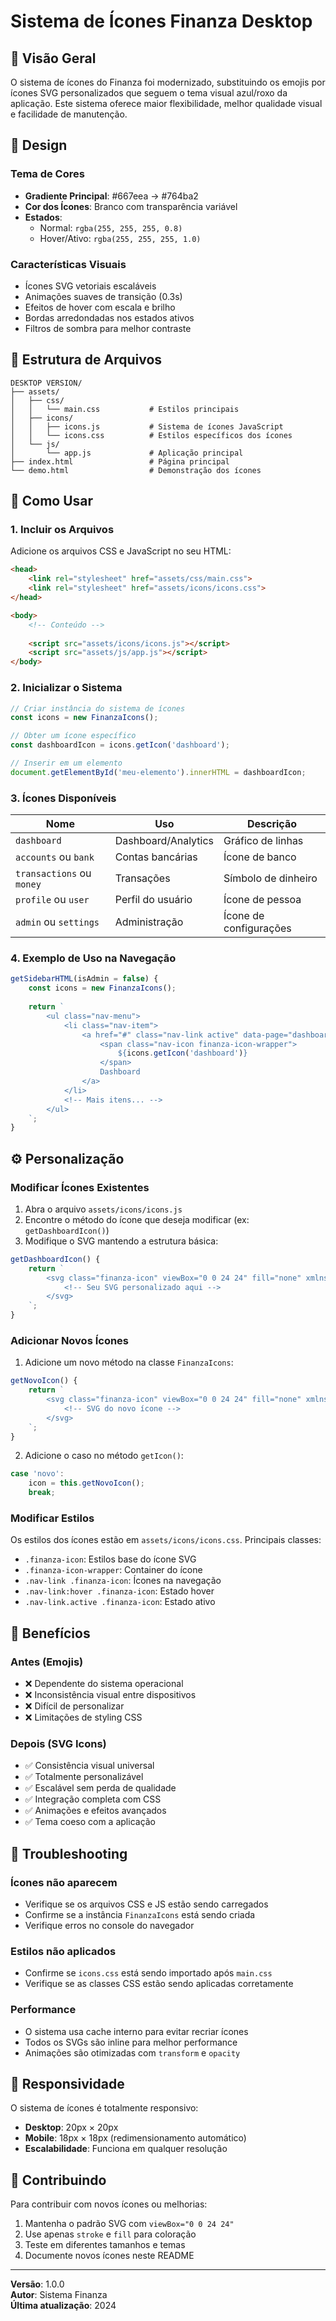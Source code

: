 # Sistema de Ícones Finanza Desktop

## 📖 Visão Geral

O sistema de ícones do Finanza foi modernizado, substituindo os emojis por ícones SVG personalizados que seguem o tema visual azul/roxo da aplicação. Este sistema oferece maior flexibilidade, melhor qualidade visual e facilidade de manutenção.

## 🎨 Design

### Tema de Cores
- **Gradiente Principal**: #667eea → #764ba2
- **Cor dos Ícones**: Branco com transparência variável
- **Estados**:
  - Normal: `rgba(255, 255, 255, 0.8)`
  - Hover/Ativo: `rgba(255, 255, 255, 1.0)`

### Características Visuais
- Ícones SVG vetoriais escaláveis
- Animações suaves de transição (0.3s)
- Efeitos de hover com escala e brilho
- Bordas arredondadas nos estados ativos
- Filtros de sombra para melhor contraste

## 📁 Estrutura de Arquivos

```
DESKTOP VERSION/
├── assets/
│   ├── css/
│   │   └── main.css           # Estilos principais
│   ├── icons/
│   │   ├── icons.js           # Sistema de ícones JavaScript
│   │   └── icons.css          # Estilos específicos dos ícones
│   └── js/
│       └── app.js             # Aplicação principal
├── index.html                 # Página principal
└── demo.html                  # Demonstração dos ícones
```

## 🚀 Como Usar

### 1. Incluir os Arquivos

Adicione os arquivos CSS e JavaScript no seu HTML:

```html
<head>
    <link rel="stylesheet" href="assets/css/main.css">
    <link rel="stylesheet" href="assets/icons/icons.css">
</head>

<body>
    <!-- Conteúdo -->
    
    <script src="assets/icons/icons.js"></script>
    <script src="assets/js/app.js"></script>
</body>
```

### 2. Inicializar o Sistema

```javascript
// Criar instância do sistema de ícones
const icons = new FinanzaIcons();

// Obter um ícone específico
const dashboardIcon = icons.getIcon('dashboard');

// Inserir em um elemento
document.getElementById('meu-elemento').innerHTML = dashboardIcon;
```

### 3. Ícones Disponíveis

| Nome | Uso | Descrição |
|------|-----|-----------|
| `dashboard` | Dashboard/Analytics | Gráfico de linhas |
| `accounts` ou `bank` | Contas bancárias | Ícone de banco |
| `transactions` ou `money` | Transações | Símbolo de dinheiro |
| `profile` ou `user` | Perfil do usuário | Ícone de pessoa |
| `admin` ou `settings` | Administração | Ícone de configurações |

### 4. Exemplo de Uso na Navegação

```javascript
getSidebarHTML(isAdmin = false) {
    const icons = new FinanzaIcons();
    
    return `
        <ul class="nav-menu">
            <li class="nav-item">
                <a href="#" class="nav-link active" data-page="dashboard">
                    <span class="nav-icon finanza-icon-wrapper">
                        ${icons.getIcon('dashboard')}
                    </span>
                    Dashboard
                </a>
            </li>
            <!-- Mais itens... -->
        </ul>
    `;
}
```

## ⚙️ Personalização

### Modificar Ícones Existentes

1. Abra o arquivo `assets/icons/icons.js`
2. Encontre o método do ícone que deseja modificar (ex: `getDashboardIcon()`)
3. Modifique o SVG mantendo a estrutura básica:

```javascript
getDashboardIcon() {
    return `
        <svg class="finanza-icon" viewBox="0 0 24 24" fill="none" xmlns="http://www.w3.org/2000/svg">
            <!-- Seu SVG personalizado aqui -->
        </svg>
    `;
}
```

### Adicionar Novos Ícones

1. Adicione um novo método na classe `FinanzaIcons`:

```javascript
getNovoIcon() {
    return `
        <svg class="finanza-icon" viewBox="0 0 24 24" fill="none" xmlns="http://www.w3.org/2000/svg">
            <!-- SVG do novo ícone -->
        </svg>
    `;
}
```

2. Adicione o caso no método `getIcon()`:

```javascript
case 'novo':
    icon = this.getNovoIcon();
    break;
```

### Modificar Estilos

Os estilos dos ícones estão em `assets/icons/icons.css`. Principais classes:

- `.finanza-icon`: Estilos base do ícone SVG
- `.finanza-icon-wrapper`: Container do ícone
- `.nav-link .finanza-icon`: Ícones na navegação
- `.nav-link:hover .finanza-icon`: Estado hover
- `.nav-link.active .finanza-icon`: Estado ativo

## 🎯 Benefícios

### Antes (Emojis)
- ❌ Dependente do sistema operacional
- ❌ Inconsistência visual entre dispositivos
- ❌ Difícil de personalizar
- ❌ Limitações de styling CSS

### Depois (SVG Icons)
- ✅ Consistência visual universal
- ✅ Totalmente personalizável
- ✅ Escalável sem perda de qualidade
- ✅ Integração completa com CSS
- ✅ Animações e efeitos avançados
- ✅ Tema coeso com a aplicação

## 🔧 Troubleshooting

### Ícones não aparecem
- Verifique se os arquivos CSS e JS estão sendo carregados
- Confirme se a instância `FinanzaIcons` está sendo criada
- Verifique erros no console do navegador

### Estilos não aplicados
- Confirme se `icons.css` está sendo importado após `main.css`
- Verifique se as classes CSS estão sendo aplicadas corretamente

### Performance
- O sistema usa cache interno para evitar recriar ícones
- Todos os SVGs são inline para melhor performance
- Animações são otimizadas com `transform` e `opacity`

## 📱 Responsividade

O sistema de ícones é totalmente responsivo:

- **Desktop**: 20px × 20px
- **Mobile**: 18px × 18px (redimensionamento automático)
- **Escalabilidade**: Funciona em qualquer resolução

## 🤝 Contribuindo

Para contribuir com novos ícones ou melhorias:

1. Mantenha o padrão SVG com `viewBox="0 0 24 24"`
2. Use apenas `stroke` e `fill` para coloração
3. Teste em diferentes tamanhos e temas
4. Documente novos ícones neste README

---

**Versão**: 1.0.0  
**Autor**: Sistema Finanza  
**Última atualização**: 2024